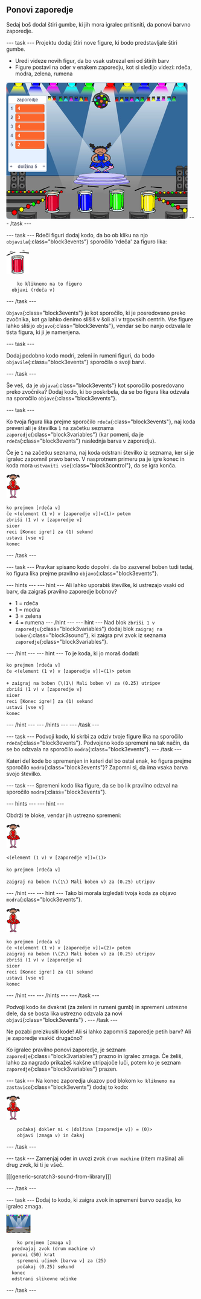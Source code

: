 ## Ponovi zaporedje

Sedaj boš dodal štiri gumbe, ki jih mora igralec pritisniti, da ponovi barvno zaporedje.

\--- task \--- Projektu dodaj štiri nove figure, ki bodo predstavljale štiri gumbe.

+ Uredi videze novih figur, da bo vsak ustrezal eni od štirih barv
+ Figure postavi na oder v enakem zaporedju, kot si sledijo videzi: rdeča, modra, zelena, rumena

![posnetek zaslona](images/colour-drums.png) \--- /task \---

\--- task \--- Rdeči figuri dodaj kodo, da bo ob kliku na njo `objavila`{:class="block3events"} sporočilo 'rdeča' za figuro lika:

![rdeči boben](images/red_drum.png)

```blocks3
    ko kliknemo na to figuro
  objavi (rdeča v)
```

\--- /task \---

`Objava`{:class="block3events"} je kot sporočilo, ki je posredovano preko zvočnika, kot ga lahko denimo slišiš v šoli ali v trgovskih centrih. Vse figure lahko slišijo `objavo`{:class="block3events"}, vendar se bo nanjo odzvala le tista figura, ki ji je namenjena.

\--- task \---

Dodaj podobno kodo modri, zeleni in rumeni figuri, da bodo `objavile`{:class="block3events"} sporočila o svoji barvi.

\--- /task \---

Še veš, da je `objava`{:class="block3events"} kot sporočilo posredovano preko zvočnika? Dodaj kodo, ki bo poskrbela, da se bo figura lika odzvala na sporočilo `objave`{:class="block3events"}.

\--- task \---

Ko tvoja figura lika prejme sporočilo `rdeča`{:class="block3events"}, naj koda preveri ali je številka `1` na začetku seznama `zaporedje`{:class="block3variables"} (kar pomeni, da je `rdeča`{:class="block3events"} naslednja barva v zaporedju).

Če je `1` na začetku seznama, naj koda odstrani številko iz seznama, ker si je igralec zapomnil pravo barvo. V nasprotnem primeru pa je igre konec in koda mora `ustvaviti vse`{:class="block3control"}, da se igra konča.

![balerina](images/ballerina.png)

```blocks3
ko prejmem [rdeča v]
če <(element (1 v) v [zaporedje v])=(1)> potem
zbriši (1 v) v [zaporedje v]
sicer
reci [Konec igre!] za (1) sekund
ustavi [vse v]
konec
```

\--- /task \---

\--- task \--- Pravkar spisano kodo dopolni. da bo zazvenel boben tudi tedaj, ko figura lika prejme pravilno `objavo`{:class="block3events"}.

\--- hints \--- \--- hint \--- Ali lahko uporabiš številke, ki ustrezajo vsaki od barv, da zaigraš pravilno zaporedje bobnov?

+ 1 = rdeča
+ 1 = modra
+ 3 = zelena
+ 4 = rumena \--- /hint \--- \--- hint \--- Nad blok `zbriši 1 v zaporedju`{:class="block3variables"} dodaj blok `zaigraj na boben`{:class="block3sound"}, ki zaigra prvi zvok iz seznama `zaporedje`{:class="block3variables"}.

\--- /hint \--- \--- hint \--- To je koda, ki jo moraš dodati:

```blocks3
ko prejmem [rdeča v]
če <(element (1 v) v [zaporedje v])=(1)> potem

+ zaigraj na boben (\(1\) Mali boben v) za (0.25) utripov
zbriši (1 v) v [zaporedje v]
sicer
reci [Konec igre!] za (1) sekund
ustavi [vse v]
konec

```

\--- /hint \--- \--- /hints \--- \--- /task \---

\--- task \--- Podvoji kodo, ki skrbi za odziv tvoje figure lika na sporočilo `rdeča`{:class="block3events"}. Podvojeno kodo spremeni na tak način, da se bo odzvala na sporočilo `modra`{:class="block3events"}. \--- /task \---

Kateri del kode bo spremenjen in kateri del bo ostal enak, ko figura prejme sporočilo `modra`{:class="block3events"}? Zapomni si, da ima vsaka barva svojo številko.

\--- task \--- Spremeni kodo lika figure, da se bo lik pravilno odzval na sporočilo `modra`{:class="block3events"}.

\--- hints \--- \--- hint \---

Obdrži te bloke, vendar jih ustrezno spremeni:

![balerina](images/ballerina.png)

```blocks3
<(element (1 v) v [zaporedje v])=(1)>

ko prejmem [rdeča v]

zaigraj na boben (\(1\) Mali boben v) za (0.25) utripov
```

\--- /hint \--- \--- hint \--- Tako bi morala izgledati tvoja koda za objavo `modra`{:class="block3events"}.

![balerina](images/ballerina.png)

```blocks3
ko prejmem [rdeča v]
če <(element (1 v) v [zaporedje v])=(2)> potem
zaigraj na boben (\(2\) Mali boben v) za (0.25) utripov
zbriši (1 v) v [zaporedje v]
sicer
reci [Konec igre!] za (1) sekund
ustavi [vse v]
konec
```

\--- /hint \--- \--- /hints \--- \--- /task \---

Podvoji kodo še dvakrat (za zeleni in rumeni gumb) in spremeni ustrezne dele, da se bosta lika ustrezno odzvala za novi `objavi`{:class="block3events"} . \--- /task \---

Ne pozabi preizkusiti kode! Ali si lahko zapomniš zaporedje petih barv? Ali je zaporedje vsakič drugačno?

Ko igralec pravilno ponovi zaporedje, je seznam `zaporedje`{:class="block3variables"} prazno in igralec zmaga. Če želiš, lahko za nagrado prikažeš kakšne utripajoče luči, potem ko je seznam `zaporedje`{:class="block3variables"} prazen.

\--- task \--- Na konec zaporedja ukazov pod blokom `ko kliknemo na zastavico`{:class="block3events"} dodaj to kodo:

![balerina](images/ballerina.png)

```blocks3
    počakaj dokler ni < (dolžina [zaporedje v]) = (0)>
    objavi (zmaga v) in čakaj
```

\--- /task \---

\--- task \--- Zamenjaj oder in uvozi zvok `drum machine` (ritem mašina) ali drug zvok, ki ti je všeč.

[[[generic-scratch3-sound-from-library]]]

\--- /task \---

\--- task \--- Dodaj to kodo, ki zaigra zvok in spremeni barvo ozadja, ko igralec zmaga.

![balerina](images/stage.png)

```blocks3
    ko prejmem [zmaga v]
  predvajaj zvok (drum machine v)
  ponovi (50) krat
    spremeni učinek [barva v] za (25)
    počakaj (0.25) sekund
  konec
  odstrani slikovne učinke
```

\--- /task \---
